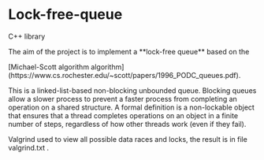# Lock-free-queue
C++ library 

<p>The aim of the project is to implement a **lock-free queue** based on the </p> [Michael-Scott algorithm  algorithm](https://www.cs.rochester.edu/~scott/papers/1996_PODC_queues.pdf).
<p>
This is a linked-list-based non-blocking unbounded queue.
Blocking queues allow a slower process to prevent a faster process from completing an operation on a shared structure.
A formal definition is a non-lockable object that ensures that a thread completes operations on an object in a finite number of steps,
regardless of how other threads work (even if they fail). </p>

Valgrind used to view all possible data races and locks, the result is in file valgrind.txt .
